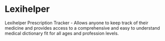# Lexihelper
Lexihelper Prescription Tracker - Allows anyone to keep track of their medicine and provides access to a comprehensive and easy to understand medical dictionary fit for all ages and profession levels. 
